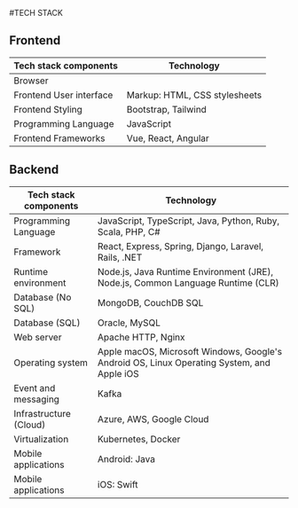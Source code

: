#TECH STACK

## Frontend
| Tech stack components | Technology |
| --- | --- |
| Browser
| Frontend User interface | Markup: HTML, CSS stylesheets 
| Frontend Styling | Bootstrap, Tailwind |
| Programming Language | JavaScript
| Frontend Frameworks | Vue, React, Angular

## Backend
| Tech stack components | Technology |
| --- | --- |
| Programming Language | JavaScript, TypeScript, Java, Python, Ruby, Scala, PHP, C#
|Framework|React, Express, Spring, Django, Laravel, Rails, .NET
| Runtime environment | Node.js, Java Runtime Environment (JRE), Node.js, Common Language Runtime (CLR) |
| Database (No SQL) | MongoDB, CouchDB SQL|
| Database (SQL) | Oracle, MySQL|
| Web server | Apache HTTP, Nginx |
| Operating system|Apple macOS, Microsoft Windows, Google's Android OS, Linux Operating System, and Apple iOS
| Event and messaging|Kafka
|Infrastructure (Cloud)|Azure, AWS, Google Cloud
|Virtualization|Kubernetes, Docker
|Mobile applications|Android: Java
|Mobile applications|iOS: Swift

